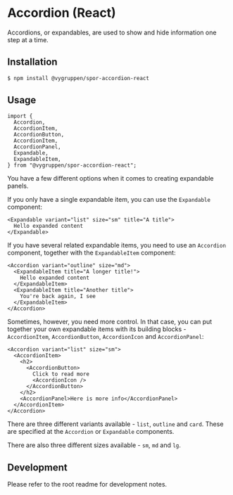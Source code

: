 # Accordion (React)

Accordions, or expandables, are used to show and hide information one step at a time.

## Installation

```bash
$ npm install @vygruppen/spor-accordion-react
```

## Usage

```tsx
import {
  Accordion,
  AccordionItem,
  AccordionButton,
  AccordionItem,
  AccordionPanel,
  Expandable,
  ExpandableItem,
} from "@vygruppen/spor-accordion-react";
```

You have a few different options when it comes to creating expandable panels.

If you only have a single expandable item, you can use the `Expandable` component:

```tsx
<Expandable variant="list" size="sm" title="A title">
  Hello expanded content
</Expandable>
```

If you have several related expandable items, you need to use an `Accordion` component, together with the `ExpandableItem` component:

```tsx
<Accordion variant="outline" size="md">
  <ExpandableItem title="A longer title!">
    Hello expanded content
  </ExpandableItem>
  <ExpandableItem title="Another title">
    You're back again, I see
  </ExpandableItem>
</Accordion>
```

Sometimes, however, you need more control. In that case, you can put together your own expandable items with its building blocks - `AccordionItem`, `AccordionButton`, `AccordionIcon` and `AccordionPanel`:

```tsx
<Accordion variant="list" size="sm">
  <AccordionItem>
    <h2>
      <AccordionButton>
        Click to read more
        <AccordionIcon />
      </AccordionButton>
    </h2>
    <AccordionPanel>Here is more info</AccordionPanel>
  </AccordionItem>
</Accordion>
```

There are three different variants available - `list`, `outline` and `card`. These are specified at the `Accordion` or `Expandable` components.

There are also three different sizes available - `sm`, `md` and `lg`.

## Development

Please refer to the root readme for development notes.
